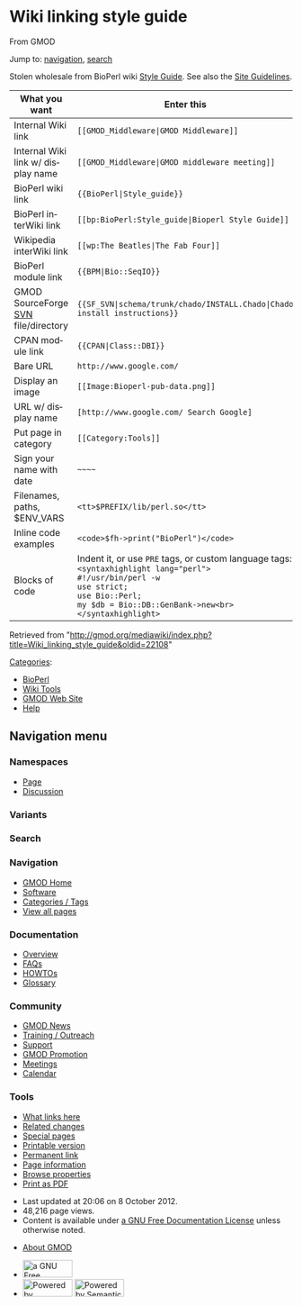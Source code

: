 <div id="mw-page-base" class="noprint">

</div>

<div id="mw-head-base" class="noprint">

</div>

<div id="content" class="mw-body" role="main">

<span id="top"></span>

<div id="mw-js-message" style="display:none;">

</div>



# <span dir="auto">Wiki linking style guide</span>

<div id="bodyContent">

<div id="siteSub">

From GMOD

</div>

<div id="contentSub">

</div>

<div id="jump-to-nav" class="mw-jump">

Jump to: [navigation](#mw-navigation), [search](#p-search)

</div>

<div id="mw-content-text" class="mw-content-ltr" lang="en" dir="ltr">

Stolen wholesale from BioPerl wiki
<a href="http://www.bioperl.org/wiki/Style_guide" class="extiw"
title="bp:Style guide">Style Guide</a>. See also the [Site
Guidelines](Site_Guidelines "Site Guidelines").

  

<table class="wikitable">
<colgroup>
<col style="width: 33%" />
<col style="width: 33%" />
<col style="width: 33%" />
</colgroup>
<thead>
<tr class="header">
<th>What you want</th>
<th>Enter this</th>
<th>To create this</th>
</tr>
</thead>
<tbody>
<tr class="odd">
<td>Internal Wiki link</td>
<td><code>[[GMOD_Middleware|GMOD Middleware]]</code></td>
<td><a href="GMOD_Middleware" title="GMOD Middleware">GMOD
Middleware</a></td>
</tr>
<tr class="even">
<td>Internal Wiki link w/ display name</td>
<td><code>[[GMOD_Middleware|GMOD middleware meeting]]</code></td>
<td><a href="GMOD_Middleware" title="GMOD Middleware">GMOD middleware
meeting</a></td>
</tr>
<tr class="odd">
<td>BioPerl wiki link</td>
<td><code>{{BioPerl|Style_guide}}</code></td>
<td><a href="http://bioperl.org/wiki/BioPerl:Style_guide"
class="external text" rel="nofollow">Style_guide</a></td>
</tr>
<tr class="even">
<td>BioPerl interWiki link</td>
<td><code>[[bp:BioPerl:Style_guide|Bioperl Style Guide]]</code></td>
<td><a href="http://www.bioperl.org/wiki/BioPerl:Style_guide"
class="extiw" title="bp:BioPerl:Style guide">Bioperl Style
Guide</a></td>
</tr>
<tr class="odd">
<td>Wikipedia interWiki link</td>
<td><code>[[wp:The Beatles|The Fab Four]]</code></td>
<td><a href="http://en.wikipedia.org/wiki/The_Beatles" class="extiw"
title="wp:The Beatles">The Fab Four</a></td>
</tr>
<tr class="even">
<td>BioPerl module link</td>
<td><code>{{BPM|Bio::SeqIO}}</code></td>
<td><a href="http://bioperl.org/wiki/Module:Bio::SeqIO"
class="external text" rel="nofollow">Bio::SeqIO</a></td>
</tr>
<tr class="odd">
<td>GMOD SourceForge <a href="SVN" class="mw-redirect"
title="SVN">SVN</a> file/directory</td>
<td><code>{{SF_SVN|schema/trunk/chado/INSTALL.Chado|Chado install instructions}}</code></td>
<td><a
href="http://gmod.svn.sourceforge.net/viewvc/gmod/schema/trunk/chado/INSTALL.Chado"
class="external text" rel="nofollow">Chado install instructions</a></td>
</tr>
<tr class="even">
<td>CPAN module link</td>
<td><code>{{CPAN|Class::DBI}}</code></td>
<td><a href="http://search.cpan.org/perldoc?Class::DBI"
class="external text" rel="nofollow">Class::DBI</a></td>
</tr>
<tr class="odd">
<td>Bare URL</td>
<td><code>http://www.google.com/</code></td>
<td><a href="http://www.google.com/" class="external free"
rel="nofollow">http://www.google.com/</a></td>
</tr>
<tr class="even">
<td>Display an image</td>
<td><code>[[Image:Bioperl-pub-data.png]]</code></td>
<td>Not working yet</td>
</tr>
<tr class="odd">
<td>URL w/ display name</td>
<td><code>[http://www.google.com/ Search Google]</code></td>
<td><a href="http://www.google.com/" class="external text"
rel="nofollow">Search Google</a></td>
</tr>
<tr class="even">
<td>Put page in category</td>
<td><code>[[Category:Tools]]</code></td>
<td><em>(link to other Tools in page footer)</em></td>
</tr>
<tr class="odd">
<td>Sign your name with date</td>
<td><code>~~~~</code></td>
<td>scott 02:11, 28 December 2005 (EST)</td>
</tr>
<tr class="even">
<td>Filenames, paths, $ENV_VARS</td>
<td><code>&lt;tt&gt;$PREFIX/lib/perl.so&lt;/tt&gt;</code></td>
<td><code>$PREFIX/lib/perl.so</code></td>
</tr>
<tr class="odd">
<td>Inline code examples</td>
<td><code>&lt;code&gt;$fh-&gt;print("BioPerl")&lt;/code&gt;</code></td>
<td><code>$fh-&gt;print("BioPerl")</code></td>
</tr>
<tr class="even">
<td>Blocks of code</td>
<td>Indent it, or use <code>PRE</code> tags, or custom language
tags:<br />
<code>&lt;syntaxhighlight lang="perl"&gt;</code><br />
<code>#!/usr/bin/perl -w</code><br />
<code>use strict;</code><br />
<code>use Bio::Perl;</code><br />
<code>my $db = Bio::DB::GenBank-&gt;new&lt;br&gt;&lt;/syntaxhighlight&gt;</code></td>
<td><div class="mw-geshi mw-code mw-content-ltr" dir="ltr">
<div class="perl source-perl">
<pre class="de1"><code>#!/usr/bin/perl -w
use strict;
use Bio::Perl;
my $db = Bio::DB::GenBank-&gt;new;</code></pre>
</div>
</div></td>
</tr>
</tbody>
</table>

</div>

<div class="printfooter">

Retrieved from
"<http://gmod.org/mediawiki/index.php?title=Wiki_linking_style_guide&oldid=22108>"

</div>

<div id="catlinks" class="catlinks">

<div id="mw-normal-catlinks" class="mw-normal-catlinks">

[Categories](Special:Categories "Special:Categories"):

- [BioPerl](Category:BioPerl "Category:BioPerl")
- [Wiki Tools](Category:Wiki_Tools "Category:Wiki Tools")
- [GMOD Web Site](Category:GMOD_Web_Site "Category:GMOD Web Site")
- [Help](Category:Help "Category:Help")

</div>

</div>

<div class="visualClear">

</div>

</div>

</div>

<div id="mw-navigation">

## Navigation menu

<div id="mw-head">



<div id="left-navigation">

<div id="p-namespaces" class="vectorTabs" role="navigation"
aria-labelledby="p-namespaces-label">

### Namespaces

- <span id="ca-nstab-main"><a href="Wiki_linking_style_guide" accesskey="c"
  title="View the content page [c]">Page</a></span>
- <span id="ca-talk"><a
  href="http://gmod.org/mediawiki/index.php?title=Talk:Wiki_linking_style_guide&amp;action=edit&amp;redlink=1"
  accesskey="t"
  title="Discussion about the content page [t]">Discussion</a></span>

</div>

<div id="p-variants" class="vectorMenu emptyPortlet" role="navigation"
aria-labelledby="p-variants-label">

### 

### Variants[](#)

<div class="menu">

</div>

</div>

</div>

<div id="right-navigation">





</div>

<div id="p-search" role="search">

### Search

<div id="simpleSearch">

</div>

</div>

</div>

</div>

<div id="mw-panel">

<div id="p-logo" role="banner">

<a href="Main_Page"
style="background-image: url(../images/GMOD-cogs.png);"
title="Visit the main page"></a>

</div>

<div id="p-Navigation" class="portal" role="navigation"
aria-labelledby="p-Navigation-label">

### Navigation

<div class="body">

- <span id="n-GMOD-Home">[GMOD Home](Main_Page)</span>
- <span id="n-Software">[Software](GMOD_Components)</span>
- <span id="n-Categories-.2F-Tags">[Categories /
  Tags](Categories)</span>
- <span id="n-View-all-pages">[View all pages](Special:AllPages)</span>

</div>

</div>

<div id="p-Documentation" class="portal" role="navigation"
aria-labelledby="p-Documentation-label">

### Documentation

<div class="body">

- <span id="n-Overview">[Overview](Overview)</span>
- <span id="n-FAQs">[FAQs](Category:FAQ)</span>
- <span id="n-HOWTOs">[HOWTOs](Category:HOWTO)</span>
- <span id="n-Glossary">[Glossary](Glossary)</span>

</div>

</div>

<div id="p-Community" class="portal" role="navigation"
aria-labelledby="p-Community-label">

### Community

<div class="body">

- <span id="n-GMOD-News">[GMOD News](GMOD_News)</span>
- <span id="n-Training-.2F-Outreach">[Training /
  Outreach](Training_and_Outreach)</span>
- <span id="n-Support">[Support](Support)</span>
- <span id="n-GMOD-Promotion">[GMOD Promotion](GMOD_Promotion)</span>
- <span id="n-Meetings">[Meetings](Meetings)</span>
- <span id="n-Calendar">[Calendar](Calendar)</span>

</div>

</div>

<div id="p-tb" class="portal" role="navigation"
aria-labelledby="p-tb-label">

### Tools

<div class="body">

- <span id="t-whatlinkshere"><a href="Special:WhatLinksHere/Wiki_linking_style_guide" accesskey="j"
  title="A list of all wiki pages that link here [j]">What links here</a></span>
- <span id="t-recentchangeslinked"><a href="Special:RecentChangesLinked/Wiki_linking_style_guide"
  accesskey="k"
  title="Recent changes in pages linked from this page [k]">Related
  changes</a></span>
- <span id="t-specialpages"><a href="Special:SpecialPages" accesskey="q"
  title="A list of all special pages [q]">Special pages</a></span>
- <span id="t-print"><a
  href="http://gmod.org/mediawiki/index.php?title=Wiki_linking_style_guide&amp;printable=yes"
  rel="alternate" accesskey="p"
  title="Printable version of this page [p]">Printable version</a></span>
- <span id="t-permalink">[Permanent
  link](http://gmod.org/mediawiki/index.php?title=Wiki_linking_style_guide&oldid=22108 "Permanent link to this revision of the page")</span>
- <span id="t-info">[Page
  information](http://gmod.org/mediawiki/index.php?title=Wiki_linking_style_guide&action=info)</span>
- <span id="t-smwbrowselink"><a href="Special:Browse/Wiki_linking_style_guide"
  rel="smw-browse">Browse properties</a></span>
- <span id="t-pdf">[Print as
  PDF](http://gmod.org/mediawiki/index.php?title=Special:PdfPrint&page=Wiki_linking_style_guide)</span>

</div>

</div>

</div>

</div>

<div id="footer" role="contentinfo">

- <span id="footer-info-lastmod">Last updated at 20:06 on 8 October
  2012.</span>
- <span id="footer-info-viewcount">48,216 page views.</span>
- <span id="footer-info-copyright">Content is available under
  <a href="http://www.gnu.org/licenses/fdl-1.3.html" class="external"
  rel="nofollow">a GNU Free Documentation License</a> unless otherwise
  noted.</span>

<!-- -->

- <span id="footer-places-about">[About
  GMOD](GMOD:About "GMOD:About")</span>

<!-- -->

- <span id="footer-copyrightico">[<img src="http://www.gnu.org/graphics/gfdl-logo-small.png" width="88"
  height="31" alt="a GNU Free Documentation License" />](http://www.gnu.org/licenses/fdl-1.3.html)</span>
- <span id="footer-poweredbyico">[<img
  src="../mediawiki/skins/common/images/poweredby_mediawiki_88x31.png"
  width="88" height="31" alt="Powered by MediaWiki" />](http://www.mediawiki.org/)
  [<img
  src="../mediawiki/extensions/SemanticMediaWiki/resources/images/smw_button.png"
  width="88" height="31" alt="Powered by Semantic MediaWiki" />](https://www.semantic-mediawiki.org/wiki/Semantic_MediaWiki)</span>

<div style="clear:both">

</div>

</div>
